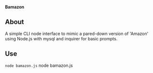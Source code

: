 **Bamazon**



## About

A simple CLI node interface to mimic a pared-down version of 'Amazon' using Node.js with mysql and inquirer for basic prompts.



## Use

```node bamazon.js```
node bamazon.js
```



 


